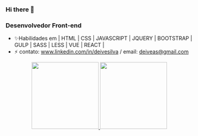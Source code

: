 ### Hi there 👋
### Desenvolvedor Front-end

-  ✨Habilidades em | HTML | CSS | JAVASCRIPT | JQUERY | BOOTSTRAP | GULP | SASS | LESS | VUE | REACT | 
- ⚡ contato: www.linkedin.com/in/deivesilva /  email: deiveas@gmail.com

<div align="center">
   
   <a href="https://git.com/deiveas">
   <img height="180em" src="https://github-readme-stats.vercel.app/api?username=Deiveas&show_icons=true&theme=dracula&include_all_commits=true&count_private=true" />
   <img height="180em" src="https://github-readme-stats.vercel.app/api/top-langs/?username=Deiveas&layout=compact&langs_count=7&theme=dracula" />
      
</div>
